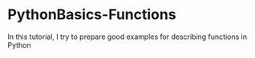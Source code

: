 # PythonBasics-Functions

In this tutorial, I try to prepare good examples for describing functions in Python
